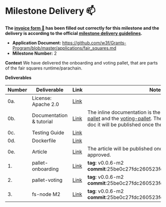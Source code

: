 # Milestone Delivery :mailbox:

**The [invoice form :pencil:](https://docs.google.com/forms/d/e/1FAIpQLSfmNYaoCgrxyhzgoKQ0ynQvnNRoTmgApz9NrMp-hd8mhIiO0A/viewform) has been filled out correctly for this milestone and the delivery is according to the official [milestone delivery guidelines](https://github.com/w3f/Grants-Program/blob/master/docs/milestone-deliverables-guidelines.md).**  

* **Application Document:** https://github.com/w3f/Grants-Program/blob/master/applications/fair_squares.md
* **Milestone Number:** 2

**Context** 
We have delivered the onboarding and voting pallet, that are parts of the fair squares runtime/parachain.

**Deliverables**

| Number | Deliverable | Link | Notes |
| ------------- | ------------- | ------------- |------------- |
| 0a. | License: Apache 2.0 |[Link](https://github.com/Fair-Squares/fair-squares/blob/main/LICENSE)| | 
| 0b.  | Documentation & tutorial |[Link](https://docs.google.com/document/d/1Xr3JrBKYx8zV80X9q3fXe0WJL_7x6QfQbySjlIKZlK0/edit?usp=sharing)| The inline documentation is the lib.rs files of [onboarding-pallet](https://github.com/Fair-Squares/fair-squares/blob/main/pallets/onboarding/src/lib.rs#L1-L46) and the [voting-pallet](https://github.com/Fair-Squares/fair-squares/blob/main/pallets/voting/src/lib.rs). The basic tutorial is in the g-doc it will be published once the milestone is approved| 
| 0c. | Testing Guide |[Link](https://github.com/Fair-Squares/fair-squares#run-all-tests) || 
| 0d. | Dockerfile |[Link](https://github.com/Fair-Squares/fair-squares/blob/main/Dockerfile) | | 
| 0e.  | Article |[Link](https://docs.google.com/document/d/1UzDN9N1wHyE11W-5sKlsohief66DRsrk_GNApgYOfto/edit?usp=sharing)| The article will be published once the milestone is approved. | 
| 1.  | pallet-onboarding |[Link](https://github.com/Fair-Squares/fair-squares/tree/main/pallets/onboarding)| **tag**: v0.0.6-m2 </br> **commit**:25be0c27fdc260523fc4eeac664df9f905639db4|
| 2.  | pallet-voting |[Link](https://github.com/Fair-Squares/fair-squares/tree/main/pallets/voting)| **tag**: v0.0.6-m2 </br> **commit**:25be0c27fdc260523fc4eeac664df9f905639db4|
| 3.  | fs-node M2 |[Link](https://github.com/Fair-Squares/fair-squares)| **tag**: v0.0.6-m2 </br> **commit**:25be0c27fdc260523fc4eeac664df9f905639db4|

